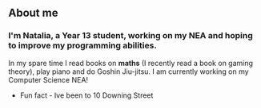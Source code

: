 ## About me
### I'm Natalia, a Year 13 student, working on my NEA and hoping to improve my programming abilities.
In my spare time I read books on **maths** (I recently read a book on gaming theory), play piano and do Goshin Jiu-jitsu.
I am currently working on my Computer Science NEA!
- Fun fact - Ive been to 10 Downing Street
